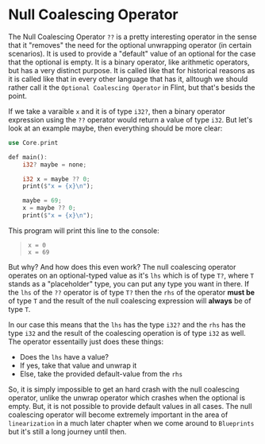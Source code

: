 # Null Coalescing Operator

The Null Coalescing Operator `??` is a pretty interesting operator in the sense that it "removes" the need for the optional unwrapping operator (in certain scenarios). It is used to provide a "default" value of an optional for the case that the optional is empty. It is a binary operator, like arithmetic operators, but has a very distinct purpose. It is called like that for historical reasons as it is called like that in every other language that has it, alltough we should rather call it the `Optional Coalescing Operator` in Flint, but that's besids the point.

If we take a varaible `x` and it is of type `i32?`, then a binary operator expression using the `??` operator would return a value of type `i32`. But let's look at an example maybe, then everything should be more clear:

```rs
use Core.print

def main():
    i32? maybe = none;

    i32 x = maybe ?? 0;
    print($"x = {x}\n");

    maybe = 69;
    x = maybe ?? 0;
    print($"x = {x}\n");
```

This program will print this line to the console:

> ```
> x = 0
> x = 69
> ```

But why? And how does this even work? The null coalescing operator operates on an optional-typed value as it's `lhs` which is of type `T?`, where `T` stands as a "placeholder" type, you can put any type you want in there. If the `lhs` of the `??` operator is of type `T?` then the `rhs` of the operator **must be** of type `T` and the result of the null coalescing expression will **always** be of type `T`.

In our case this means that the `lhs` has the type `i32?` and the `rhs` has the type `i32` and the result of the coalescing operation is of type `i32` as well. The operator essentailly just does these things:

- Does the `lhs` have a value?
- If yes, take that value and unwrap it
- Else, take the provided default-value from the `rhs`

So, it is simply impossible to get an hard crash with the null coalescing operator, unlike the unwrap operator which crashes when the optional is empty. But, it is not possible to provide default values in all cases. The null coalescing operator will become extremely important in the area of `linearization` in a much later chapter when we come around to `Blueprints` but it's still a long journey until then.
